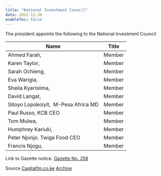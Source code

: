 ```yaml
---
title: "National Investment Council"
date: 2022-12-30
enableToc: false
---
```


The president appoints the following to the National Investment Council

| Name                                 | Title  |
| ------------------------------------ | ------ |
| Ahmed Farah,                         | Member |
| Karen Taylor,                        | Member |
| Sarah Ochieng,                       | Member |
| Eva Warigia,                         | Member |
| Sheila Kyarisiima,                   | Member |
| David Langat,                        | Member |
| Sitoyo Lopokoiyit,  M-Pesa Africa MD | Member |
| Paul Russo, KCB CEO                  | Member |
| Tom Mulwa,                           | Member |
| Humphrey Kariuki,                    | Member |
| Peter Njonjo.  Twiga Food CEO        | Member |
| Francis Njogu,                       | Member |

Link to Gazette notice. [Gazette No. 258](notes/Gazette/Gazette-No.258.md)

Source [Capitalfm.co.ke](https://www.capitalfm.co.ke/business/2022/12/president-ruto-appoints-12-member-national-investment-council/) [Archive](https://web.archive.org/web/20221208194558/https://www.capitalfm.co.ke/business/2022/12/president-ruto-appoints-12-member-national-investment-council/)
